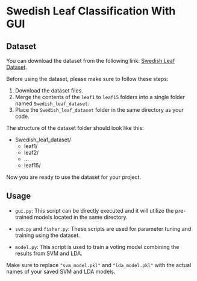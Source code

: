 # Swedish Leaf Classification With GUI

## Dataset
You can download the dataset from the following link: [Swedish Leaf Dataset](https://www.cvl.isy.liu.se/en/research/datasets/swedish-leaf/).

Before using the dataset, please make sure to follow these steps:

1. Download the dataset files.
2. Merge the contents of the `leaf1` to `leaf15` folders into a single folder named `Swedish_leaf_dataset`.
3. Place the `Swedish_leaf_dataset` folder in the same directory as your code.

The structure of the dataset folder should look like this:
- Swedish_leaf_dataset/
  - leaf1/
  - leaf2/
  - ...
  - leaf15/


Now you are ready to use the dataset for your project.

## Usage
- `gui.py`: This script can be directly executed and it will utilize the pre-trained models located in the same directory.

- `svm.py` and `fisher.py`: These scripts are used for parameter tuning and training using the dataset.


- `model.py`: This script is used to train a voting model combining the results from SVM and LDA.


Make sure to replace `"svm_model.pkl"` and `"lda_model.pkl"` with the actual names of your saved SVM and LDA models.



